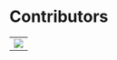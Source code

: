 # Contributors
<table>
	<tr>
		<td>
      <a href="https://github.com/jaypatel31/Making_First_Commit/graphs/contributors">
  <img src="https://contrib.rocks/image?repo=jaypatel31/Making_First_Commit" />
</a>
		</td>
	</tr>
</table>
